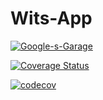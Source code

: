# Wits-App
[![Google-s-Garage](https://circleci.com/gh/Google-s-Garage/Wits-App.svg?style=svg)](https://app.circleci.com/github/Google-s-Garage/Wits-App/pipelines)

[![Coverage Status](https://coveralls.io/repos/github/Google-s-Garage/Wits-App/badge.svg?branch=master)](https://coveralls.io/github/Google-s-Garage/Wits-App?branch=master)

[![codecov](https://codecov.io/gh/Phaswamotse/Google-s-garage/branch/master/graph/badge.svg)](https://codecov.io/gh/Phaswamotse/Google-s-garage)
